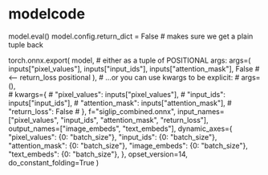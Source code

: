 # modelcode

model.eval()
model.config.return_dict = False   # makes sure we get a plain tuple back

torch.onnx.export(
    model,
    # either as a tuple of POSITIONAL args:
    args=(
      inputs["pixel_values"],
      inputs["input_ids"],
      inputs["attention_mask"],
      False                              # <-- return_loss positional
    ),
    # …or you can use kwargs to be explicit:
    # args=(),  
    # kwargs={
    #   "pixel_values": inputs["pixel_values"],
    #   "input_ids":    inputs["input_ids"],
    #   "attention_mask": inputs["attention_mask"],
    #   "return_loss": False
    # },
    f="siglip_combined.onnx",
    input_names=["pixel_values", "input_ids", "attention_mask", "return_loss"],
    output_names=["image_embeds", "text_embeds"],
    dynamic_axes={
      "pixel_values":   {0: "batch_size"},
      "input_ids":      {0: "batch_size"},
      "attention_mask": {0: "batch_size"},
      "image_embeds":   {0: "batch_size"},
      "text_embeds":    {0: "batch_size"},
    },
    opset_version=14,
    do_constant_folding=True
)
